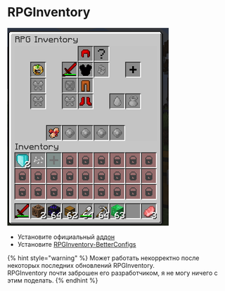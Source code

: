 # RPGInventory

![](../../.gitbook/assets/image%20%2817%29.png)

* Установите официальный [аддон](https://www.spigotmc.org/resources/addon-rpginventory-compatibility-for-itemsadder.84701/)
* Установите [RPGInventory-BetterConfigs](https://www.spigotmc.org/resources/rpginventory-betterconfigs.85230/)

{% hint style="warning" %}
Может работать некорректно после некоторых последних обновлений RPGInventory.  
RPGInventory почти заброшен его разработчиком, я не могу ничего с этим поделать.
{% endhint %}

